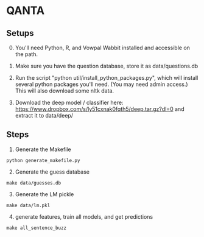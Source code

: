 # QANTA

Setups
-----------
0.  You'll need Python, R, and Vowpal Wabbit installed and accessible on the
    path.

1.  Make sure you have the question database, store it as data/questions.db

2.  Run the script "python util/install_python_packages.py", which will install
several python packages you'll need.  (You may need admin access.)  This will
also download some nltk data.

3. Download the deep model / classifier here: https://www.dropbox.com/s/ly51cxnak0fqth5/deep.tar.gz?dl=0 and extract it to data/deep/

Steps
-----------

1.  Generate the Makefile

``python generate_makefile.py``

2.  Generate the guess database

``make data/guesses.db``

3.  Generate the LM pickle

``make data/lm.pkl``

4. generate features, train all models, and get predictions

``make all_sentence_buzz``



